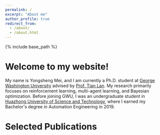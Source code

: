 ```yaml
---
permalink: /
excerpt: "About me"
author_profile: true
redirect_from: 
  - /about/
  - /about.html
---
```


{% include base_path %}

Welcome to my website!
======

My name is Yongsheng Mei, and I am currently a Ph.D. student at [George Washington University](https://www.gwu.edu/) advised by [Prof. Tian Lan](https://www2.seas.gwu.edu/~tlan/). My research primarily focuses on reinforcement learning, multi-agent learning, and Bayesian optimization. Before joining GWU, I was an undergraduate student in [Huazhong University of Science and Technology](https://www.hust.edu.cn/), where I earned my Bachelor's degree in Automation Engineering in 2019.

Selected Publications
======
